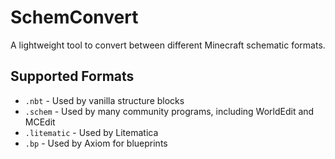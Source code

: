 # SchemConvert
A lightweight tool to convert between different Minecraft schematic formats.

## Supported Formats
- `.nbt` - Used by vanilla structure blocks
- `.schem` - Used by many community programs, including WorldEdit and MCEdit
- `.litematic` - Used by Litematica
- `.bp` - Used by Axiom for blueprints
